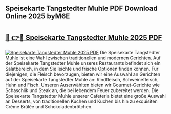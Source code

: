 ## Speisekarte Tangstedter Muhle PDF Download Online 2025 byM6E

# <h2><a href="http://gce2fah.nevu.top/?p=Speisekarte+Tangstedter+Muhle">🔗 👉🔴 Speisekarte Tangstedter Muhle 2025 PDF</a></h2>

[![Speisekarte Tangstedter Muhle 2025 PDF](https://i.imgur.com/dBaPXMq.png)](http://gce2fah.nevu.top/?p=Speisekarte+Tangstedter+Muhle)
Die Speisekarte Tangstedter Muhle ist eine Wahl zwischen traditionellen und modernen Gerichten. Auf der Speisekarte Tangstedter Muhle unseres Restaurants befindet sich ein Salatbereich, in dem Sie leichte und frische Optionen finden können. Für diejenigen, die Fleisch bevorzugen, bieten wir eine Auswahl an Gerichten auf der Speisekarte Tangstedter Muhle an: Rindfleisch, Schweinefleisch, Huhn und Fisch. Unseren Auserwählten bieten wir Gourmet-Gerichte wie Schaschlik und Steak an, die bei lebendem Feuer zubereitet werden. Die Speisekarte Tangstedter Muhle unserer Cafeteria bietet eine große Auswahl an Desserts, von traditionellen Kuchen und Kuchen bis hin zu exquisiten Crème Brûlée und Schokoladenbrötchen.
